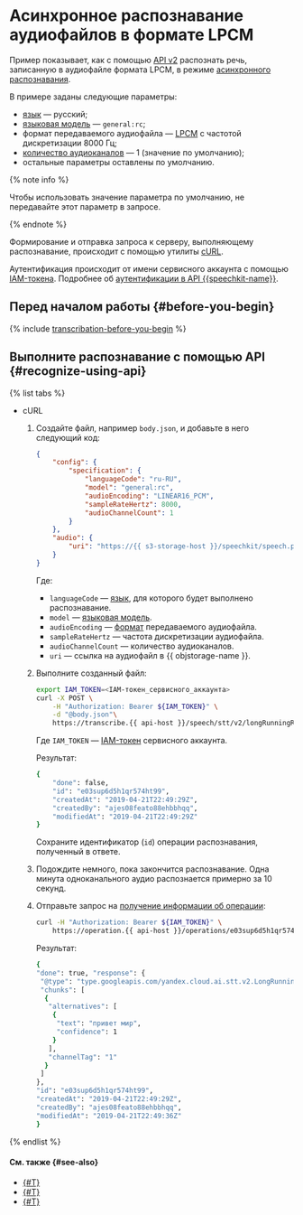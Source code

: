 # Асинхронное распознавание аудиофайлов в формате LPCM

Пример показывает, как с помощью [API v2](transcribation-api.md) распознать речь, записанную в аудиофайле формата LPCM, в режиме [асинхронного распознавания](../transcribation.md).


В примере заданы следующие параметры:

* [язык](../index.md#langs) — русский;
* [языковая модель](../models.md) — `general:rc`;
* формат передаваемого аудиофайла — [LPCM](../../formats.md#LPCM) с частотой дискретизации 8000 Гц;
* [количество аудиоканалов](transcribation-api.md#sendfile-params) — 1 (значение по умолчанию);
* остальные параметры оставлены по умолчанию.

{% note info %}

Чтобы использовать значение параметра по умолчанию, не передавайте этот параметр в запросе.

{% endnote %}

Формирование и отправка запроса к серверу, выполняющему распознавание, происходит с помощью утилиты [cURL](https://curl.haxx.se).

Аутентификация происходит от имени сервисного аккаунта с помощью [IAM-токена](../../../iam/concepts/authorization/iam-token.md). Подробнее об [аутентификации в API {{speechkit-name}}](../../concepts/auth.md).

## Перед началом работы {#before-you-begin}

{% include [transcribation-before-you-begin](../../../_includes/speechkit/transcribation-before-you-begin.md) %}

## Выполните распознавание с помощью API {#recognize-using-api}

{% list tabs %}

- cURL

  1. Создайте файл, например `body.json`, и добавьте в него следующий код:

      ```json
      {
          "config": {
              "specification": {
                  "languageCode": "ru-RU",
                  "model": "general:rc",
                  "audioEncoding": "LINEAR16_PCM",
                  "sampleRateHertz": 8000,
                  "audioChannelCount": 1
              }
          },
          "audio": {
              "uri": "https://{{ s3-storage-host }}/speechkit/speech.pcm"
          }
      }
      ```

      Где:

      * `languageCode` — [язык](../index.md#langs), для которого будет выполнено распознавание.
      * `model` — [языковая модель](../models.md).
      * `audioEncoding` — [формат](../../formats.md) передаваемого аудиофайла.
      * `sampleRateHertz` — частота дискретизации аудиофайла.
      * `audioChannelCount` — количество аудиоканалов.
      * `uri` — ссылка на аудиофайл в {{ objstorage-name }}.

  1. Выполните созданный файл:

      ```bash
      export IAM_TOKEN=<IAM-токен_сервисного_аккаунта>
      curl -X POST \
          -H "Authorization: Bearer ${IAM_TOKEN}" \
          -d "@body.json"\
          https://transcribe.{{ api-host }}/speech/stt/v2/longRunningRecognize
      ```

      Где `IAM_TOKEN` — [IAM-токен](../../../iam/concepts/authorization/iam-token.md) сервисного аккаунта.

      Результат:

      ```bash
      {
          "done": false,
          "id": "e03sup6d5h1qr574ht99",
          "createdAt": "2019-04-21T22:49:29Z",
          "createdBy": "ajes08feato88ehbbhqq",
          "modifiedAt": "2019-04-21T22:49:29Z"
      }
      ```

      Сохраните идентификатор (`id`) операции распознавания, полученный в ответе.

  1. Подождите немного, пока закончится распознавание. Одна минута одноканального аудио распознается примерно за 10 секунд.
  1. Отправьте запрос на [получение информации об операции](../../../api-design-guide/concepts/operation.md#monitoring):

      ```bash
      curl -H "Authorization: Bearer ${IAM_TOKEN}" \
          https://operation.{{ api-host }}/operations/e03sup6d5h1qr574ht99
      ```

      Результат:

      ```bash
      {
      "done": true, "response": {
       "@type": "type.googleapis.com/yandex.cloud.ai.stt.v2.LongRunningRecognitionResponse",
       "chunks": [
        {
         "alternatives": [
          {
           "text": "привет мир",
           "confidence": 1
          }
         ],
         "channelTag": "1"
        }
       ]
      },
      "id": "e03sup6d5h1qr574ht99",
      "createdAt": "2019-04-21T22:49:29Z",
      "createdBy": "ajes08feato88ehbbhqq",
      "modifiedAt": "2019-04-21T22:49:36Z"
      }
      ```

{% endlist %}

#### См. также {#see-also}

* [{#T}](transcribation-api.md)
* [{#T}](transcribation-ogg.md)
* [{#T}](../../concepts/auth.md)